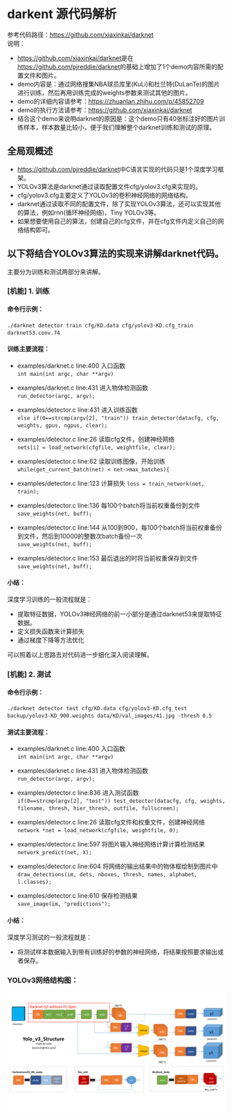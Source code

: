 # darkent 源代码解析
参考代码路径：<https://github.com/xiaxinkai/darknet>  
说明：
- <https://github.com/xiaxinkai/darknet>是在<https://github.com/pjreddie/darknet>的基础上增加了1个demo内容所需的配置文件和图片。
- demo内容是：通过网络搜集NBA球员库里(KuLi)和杜兰特(DuLanTe)的图片进行训练，然后再用训练完成的weights参数来测试其他的图片。
- demo的详细内容请参考：<https://zhuanlan.zhihu.com/p/45852709>  
- demo的执行方法请参考：<https://github.com/xiaxinkai/darknet>
- 结合这个demo来说明darknet的原因是：这个demo只有40张标注好的图片训练样本，样本数量比较小，便于我们理解整个darknet训练和测试的原理。

## 全局观概述
- <https://github.com/pjreddie/darknet>中C语言实现的代码只是1个深度学习框架。
- YOLOv3算法是darknet通过读取配置文件cfg/yolov3.cfg来实现的。
- cfg/yolov3.cfg主要定义了YOLOv3的卷积神经网络的网络结构。
- darknet通过读取不同的配置文件，除了实现YOLOv3算法，还可以实现其他的算法，例如rnn(循环神经网络)，Tiny YOLOv3等。
- 如果想要使用自己的算法，创建自己的cfg文件，并在cfg文件内定义自己的网络结构即可。

## 以下将结合YOLOv3算法的实现来讲解darknet代码。
主要分为训练和测试两部分来讲解。

### [机能] 1. 训练
#### 命令行示例：  
`./darknet detector train cfg/KD.data cfg/yolov3-KD.cfg_train darknet53.conv.74`

#### 训练主要流程：
- examples/darknet.c line:400 入口函数  
`int main(int argc, char **argv)`  

- examples/darknet.c line:431 进入物体检测函数  
`run_detector(argc, argv);`

- examples/detector.c line:431 进入训练函数  
`else if(0==strcmp(argv[2], "train")) train_detector(datacfg, cfg, weights, gpus, ngpus, clear);`

- examples/detector.c line:26 读取cfg文件，创建神经网络  
`nets[i] = load_network(cfgfile, weightfile, clear);`

- examples/detector.c line:62 读取训练图像，开始训练  
`while(get_current_batch(net) < net->max_batches){`

- examples/detector.c line:123 计算损失
`loss = train_network(net, train);`

- examples/detector.c line:136 每100个batch将当前权重备份到文件  
`save_weights(net, buff);`

- examples/detector.c line:144 从100到900，每100个batch将当前权重备份到文件，然后到10000的整数次batch备份一次  
`save_weights(net, buff);`

- examples/detector.c line:153 最后退出的时将当前权重保存到文件  
`save_weights(net, buff);`

#### 小结：
深度学习训练的一般流程就是：
- 提取特征数据，YOLOv3神经网络的前一小部分是通过darknet53来提取特征数据。
- 定义损失函数来计算损失
- 通过梯度下降等方法优化

可以照着以上思路去对代码进一步细化深入阅读理解。

### [机能] 2. 测试
#### 命令行示例：  
`./darknet detector test cfg/KD.data cfg/yolov3-KD.cfg_test backup/yolov3-KD_900.weights data/KD/val_images/41.jpg -thresh 0.5`

#### 测试主要流程：
- examples/darknet.c line:400 入口函数  
`int main(int argc, char **argv)`  

- examples/darknet.c line:431 进入物体检测函数  
`run_detector(argc, argv);`

- examples/detector.c line:836 进入测试函数  
`if(0==strcmp(argv[2], "test")) test_detector(datacfg, cfg, weights, filename, thresh, hier_thresh, outfile, fullscreen);`

- examples/detector.c line:26 读取cfg文件和权重文件，创建神经网络  
`network *net = load_network(cfgfile, weightfile, 0);`

- examples/detector.c line:597 将图片输入神经网络计算计算检测结果  
`network_predict(net, X);`

- examples/detector.c line:604 将网络的输出结果中的物体框绘制到图片中
`draw_detections(im, dets, nboxes, thresh, names, alphabet, l.classes);`

- examples/detector.c line:610 保存检测结果  
`save_image(im, "predictions");`

#### 小结：
深度学习测试的一般流程就是：
- 将测试样本数据输入到带有训练好的参数的神经网络，将结果按照要求输出或者保存。

### YOLOv3网络结构图：
![image](./darknet.jpeg)
